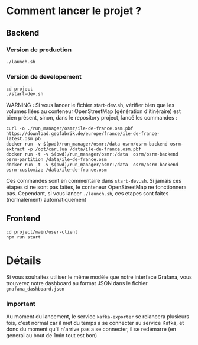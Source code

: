 # Comment lancer le projet ?



## Backend
### Version de production
```shell
./launch.sh
```

### Version de developement

```shell
cd project
./start-dev.sh
```

WARNING : Si vous lancer le fichier start-dev.sh, vérifier bien que les volumes liées au conteneur OpenStreetMap (génération
d'itinéraire) est bien présent, sinon, dans le repository project, lancé les commandes :
```shell
curl -o ./run_manager/osmr/ile-de-france.osm.pbf https://download.geofabrik.de/europe/france/ile-de-france-latest.osm.pb
docker run -v $(pwd)/run_manager/osmr:/data osrm/osrm-backend osrm-extract -p /opt/car.lua /data/ile-de-france.osm.pbf
docker run -t -v $(pwd)/run_manager/osmr:/data  osrm/osrm-backend osrm-partition /data/ile-de-france.osm
docker run -t -v $(pwd)/run_manager/osmr:/data  osrm/osrm-backend osrm-customize /data/ile-de-france.osm
```

Ces commandes sont en commentaire dans `start-dev.sh`. Si jamais ces étapes ci ne sont pas faites, le conteneur OpenStreetMap
ne fonctionnera pas. Cependant, si vous lancer `./launch.sh`, ces etapes sont faites (normalement) automatiquement

## Frontend 

```shell
cd project/main/user-client
npm run start
```

# Détails

Si vous souhaitez utiliser le même modèle que notre interface Grafana, vous trouverez notre dashboard au format JSON 
dans le fichier `grafana_dashboard.json`


### Important

Au moment du lancement, le service `kafka-exporter` se relancera plusieurs fois, c'est normal car il met du temps a se connecter au service Kafka, et donc du moment qu'il n'arrive pas a se connecter, il se redémarre (en general au bout de 1min tout est bon)

